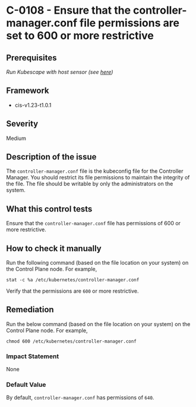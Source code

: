 # C-0108 - Ensure that the controller-manager.conf file permissions are set to 600 or more restrictive

## Prerequisites
 *Run Kubescape with host sensor (see [here](https://hub.armo.cloud/docs/host-sensor))*
 
## Framework
* cis-v1.23-t1.0.1
 
## Severity
Medium

## Description of the issue
The `controller-manager.conf` file is the kubeconfig file for the Controller Manager. You should restrict its file permissions to maintain the integrity of the file. The file should be writable by only the administrators on the system.
 
## What this control tests 
Ensure that the `controller-manager.conf` file has permissions of 600 or more restrictive.
 
## How to check it manually 
Run the following command (based on the file location on your system) on the Control Plane node. For example,

 
```
stat -c %a /etc/kubernetes/controller-manager.conf

```
 Verify that the permissions are `600` or more restrictive.
 
## Remediation
Run the below command (based on the file location on your system) on the Control Plane node. For example,

 
```
chmod 600 /etc/kubernetes/controller-manager.conf

```
 
### Impact Statement
None
 
### Default Value
By default, `controller-manager.conf` has permissions of `640`.
 
